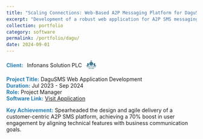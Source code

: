 ```yaml
---
title: "Scaling Connections: Web-Based A2P Messaging Platform for DaguSMS"
excerpt: "Development of a robust web application for A2P SMS messaging to enhance customer communication."
collection: portfolio
category: software
permalink: /portfolio/dagu/
date: 2024-09-01
---
```


<div style="display: flex; align-items: center; gap: 10px; margin-bottom: 3px;">
  <span style="color:#2980b9;"><strong>Client:</strong></span> Infonans Solution PLC  
  <img src="/images/logos/IN.png" alt="DaguSMS Logo" style="width: 30px; height: 30px; border-radius: 50%; object-fit: cover;">
</div>

<span style="color:#2980b9;"><strong>Project Title:</strong></span> DaguSMS Web Application Development  
<span style="color:#2980b9;"><strong>Duration:</strong></span> Jul 2023 - Sep 2024  
<span style="color:#2980b9;"><strong>Role:</strong></span> Project Manager  
<span style="color:#2980b9;"><strong>Software Link:</strong></span> <a href="https://dagusms.example.com" target="_blank" rel="noopener noreferrer">Visit Application</a>

<div style="margin-top: 3px;">
<span style="color:#2980b9;"><strong>Key Achievement:</strong></span> Spearheaded the design and agile delivery of a customer-centric A2P SMS platform, achieving a 70% boost in user engagement by aligning technical features with business communication goals.
</div>